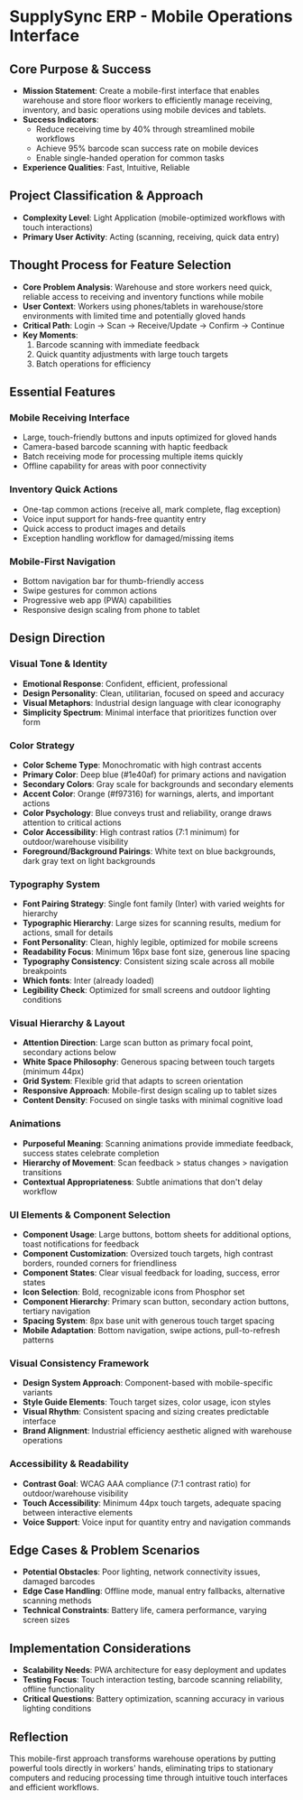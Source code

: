 # SupplySync ERP - Mobile Operations Interface

## Core Purpose & Success
- **Mission Statement**: Create a mobile-first interface that enables warehouse and store floor workers to efficiently manage receiving, inventory, and basic operations using mobile devices and tablets.
- **Success Indicators**: 
  - Reduce receiving time by 40% through streamlined mobile workflows
  - Achieve 95% barcode scan success rate on mobile devices
  - Enable single-handed operation for common tasks
- **Experience Qualities**: Fast, Intuitive, Reliable

## Project Classification & Approach
- **Complexity Level**: Light Application (mobile-optimized workflows with touch interactions)
- **Primary User Activity**: Acting (scanning, receiving, quick data entry)

## Thought Process for Feature Selection
- **Core Problem Analysis**: Warehouse and store workers need quick, reliable access to receiving and inventory functions while mobile
- **User Context**: Workers using phones/tablets in warehouse/store environments with limited time and potentially gloved hands
- **Critical Path**: Login → Scan → Receive/Update → Confirm → Continue
- **Key Moments**: 
  1. Barcode scanning with immediate feedback
  2. Quick quantity adjustments with large touch targets
  3. Batch operations for efficiency

## Essential Features

### Mobile Receiving Interface
- Large, touch-friendly buttons and inputs optimized for gloved hands
- Camera-based barcode scanning with haptic feedback
- Batch receiving mode for processing multiple items quickly
- Offline capability for areas with poor connectivity

### Inventory Quick Actions
- One-tap common actions (receive all, mark complete, flag exception)
- Voice input support for hands-free quantity entry
- Quick access to product images and details
- Exception handling workflow for damaged/missing items

### Mobile-First Navigation
- Bottom navigation bar for thumb-friendly access
- Swipe gestures for common actions
- Progressive web app (PWA) capabilities
- Responsive design scaling from phone to tablet

## Design Direction

### Visual Tone & Identity
- **Emotional Response**: Confident, efficient, professional
- **Design Personality**: Clean, utilitarian, focused on speed and accuracy
- **Visual Metaphors**: Industrial design language with clear iconography
- **Simplicity Spectrum**: Minimal interface that prioritizes function over form

### Color Strategy
- **Color Scheme Type**: Monochromatic with high contrast accents
- **Primary Color**: Deep blue (#1e40af) for primary actions and navigation
- **Secondary Colors**: Gray scale for backgrounds and secondary elements
- **Accent Color**: Orange (#f97316) for warnings, alerts, and important actions
- **Color Psychology**: Blue conveys trust and reliability, orange draws attention to critical actions
- **Color Accessibility**: High contrast ratios (7:1 minimum) for outdoor/warehouse visibility
- **Foreground/Background Pairings**: White text on blue backgrounds, dark gray text on light backgrounds

### Typography System
- **Font Pairing Strategy**: Single font family (Inter) with varied weights for hierarchy
- **Typographic Hierarchy**: Large sizes for scanning results, medium for actions, small for details
- **Font Personality**: Clean, highly legible, optimized for mobile screens
- **Readability Focus**: Minimum 16px base font size, generous line spacing
- **Typography Consistency**: Consistent sizing scale across all mobile breakpoints
- **Which fonts**: Inter (already loaded)
- **Legibility Check**: Optimized for small screens and outdoor lighting conditions

### Visual Hierarchy & Layout
- **Attention Direction**: Large scan button as primary focal point, secondary actions below
- **White Space Philosophy**: Generous spacing between touch targets (minimum 44px)
- **Grid System**: Flexible grid that adapts to screen orientation
- **Responsive Approach**: Mobile-first design scaling up to tablet sizes
- **Content Density**: Focused on single tasks with minimal cognitive load

### Animations
- **Purposeful Meaning**: Scanning animations provide immediate feedback, success states celebrate completion
- **Hierarchy of Movement**: Scan feedback > status changes > navigation transitions
- **Contextual Appropriateness**: Subtle animations that don't delay workflow

### UI Elements & Component Selection
- **Component Usage**: Large buttons, bottom sheets for additional options, toast notifications for feedback
- **Component Customization**: Oversized touch targets, high contrast borders, rounded corners for friendliness
- **Component States**: Clear visual feedback for loading, success, error states
- **Icon Selection**: Bold, recognizable icons from Phosphor set
- **Component Hierarchy**: Primary scan button, secondary action buttons, tertiary navigation
- **Spacing System**: 8px base unit with generous touch target spacing
- **Mobile Adaptation**: Bottom navigation, swipe actions, pull-to-refresh patterns

### Visual Consistency Framework
- **Design System Approach**: Component-based with mobile-specific variants
- **Style Guide Elements**: Touch target sizes, color usage, icon styles
- **Visual Rhythm**: Consistent spacing and sizing creates predictable interface
- **Brand Alignment**: Industrial efficiency aesthetic aligned with warehouse operations

### Accessibility & Readability
- **Contrast Goal**: WCAG AAA compliance (7:1 contrast ratio) for outdoor/warehouse visibility
- **Touch Accessibility**: Minimum 44px touch targets, adequate spacing between interactive elements
- **Voice Support**: Voice input for quantity entry and navigation commands

## Edge Cases & Problem Scenarios
- **Potential Obstacles**: Poor lighting, network connectivity issues, damaged barcodes
- **Edge Case Handling**: Offline mode, manual entry fallbacks, alternative scanning methods
- **Technical Constraints**: Battery life, camera performance, varying screen sizes

## Implementation Considerations
- **Scalability Needs**: PWA architecture for easy deployment and updates
- **Testing Focus**: Touch interaction testing, barcode scanning reliability, offline functionality
- **Critical Questions**: Battery optimization, scanning accuracy in various lighting conditions

## Reflection
This mobile-first approach transforms warehouse operations by putting powerful tools directly in workers' hands, eliminating trips to stationary computers and reducing processing time through intuitive touch interfaces and efficient workflows.